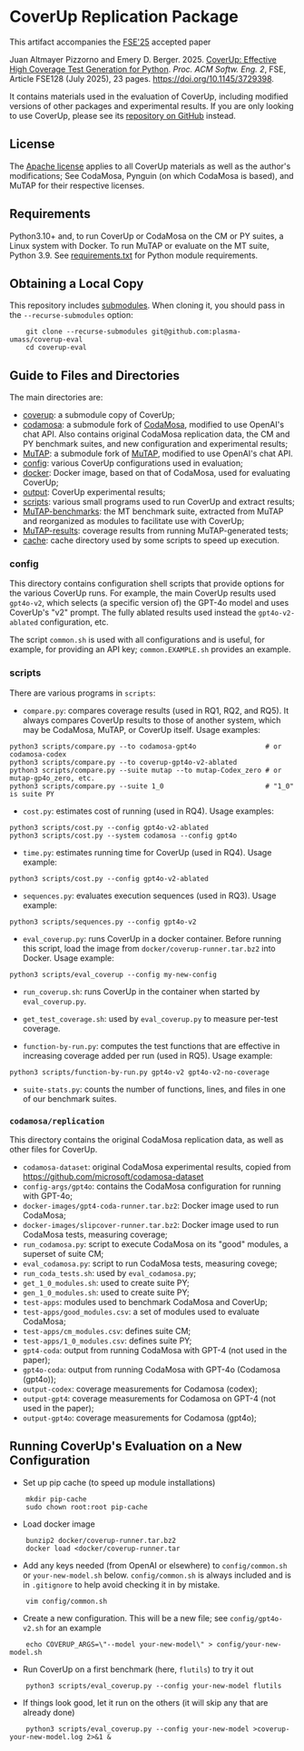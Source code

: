 # CoverUp Replication Package
This artifact accompanies the [FSE'25](https://conf.researchr.org/home/fse-2025) accepted paper

Juan Altmayer Pizzorno and Emery D. Berger. 2025. [CoverUp: Effective High Coverage Test Generation for Python](CoverUp.pdf). <em>Proc. ACM Softw. Eng. 2</em>, FSE, Article FSE128 (July 2025), 23 pages. https://doi.org/10.1145/3729398.

It contains materials used in the evaluation of CoverUp, including modified versions of other packages and experimental results.
If you are only looking to use CoverUp, please see its [repository on GitHub](https://github.com/plasma-umass/coverup) instead.

## License
The [Apache license](LICENSE) applies to all CoverUp materials as well as the author's modifications;
See CodaMosa, Pynguin (on which CodaMosa is based), and MuTAP for their respective licenses.

## Requirements
Python3.10+ and, to run CoverUp or CodaMosa on the CM or PY suites, a Linux system with Docker.
To run MuTAP or evaluate on the MT suite, Python 3.9.
See [requirements.txt](requirements.txt) for Python module requirements.

## Obtaining a Local Copy
This repository includes [submodules](https://git-scm.com/book/en/v2/Git-Tools-Submodules).
When cloning it, you should pass in the `--recurse-submodules` option:
```
    git clone --recurse-submodules git@github.com:plasma-umass/coverup-eval
    cd coverup-eval
```

## Guide to Files and Directories
The main directories are:
- [coverup](coverup): a submodule copy of CoverUp;
- [codamosa](codamosa):
a submodule fork of [CodaMosa](https://github.com/microsoft/codamosa), modified to use OpenAI's chat API.
Also contains original CodaMosa replication data, the CM and PY benchmark suites, and new configuration and experimental results;
- [MuTAP](MuTAP):
a submodule fork of [MuTAP](https://github.com/ExpertiseModel/MuTAP), modified to use OpenAI's chat API.
- [config](config): various CoverUp configurations used in evaluation;
- [docker](docker): Docker image, based on that of CodaMosa, used for evaluating CoverUp;
- [output](output): CoverUp experimental results;
- [scripts](scripts): various small programs used to run CoverUp and extract results;
- [MuTAP-benchmarks](MuTAP-benchmarks):
the MT benchmark suite, extracted from MuTAP and reorganized as modules to facilitate use with CoverUp;
- [MuTAP-results](MuTAP-results):
coverage results from running MuTAP-generated tests;
- [cache](cache): cache directory used by some scripts to speed up execution.

### config
This directory contains configuration shell scripts that provide options for the various CoverUp runs.
For example, the main CoverUp results used `gpt4o-v2`, which selects (a specific version of) the GPT-4o model and uses CoverUp's "v2" prompt.
The fully ablated results used instead the `gpt4o-v2-ablated` configuration, etc.

The script `common.sh` is used with all configurations and is useful, for example, for providing an API key;
`common.EXAMPLE.sh` provides an example.

### scripts
There are various programs in `scripts`:
- `compare.py`: compares coverage results (used in RQ1, RQ2, and RQ5).
It always compares CoverUp results to those of another system, which may be CodaMosa, MuTAP, or CoverUp itself.
Usage examples:
```
python3 scripts/compare.py --to codamosa-gpt4o                 # or codamosa-codex
python3 scripts/compare.py --to coverup-gpt4o-v2-ablated
python3 scripts/compare.py --suite mutap --to mutap-Codex_zero # or mutap-gp4o_zero, etc.
python3 scripts/compare.py --suite 1_0                         # "1_0" is suite PY
```
- `cost.py`: estimates cost of running (used in RQ4).
Usage examples:
```
python3 scripts/cost.py --config gpt4o-v2-ablated
python3 scripts/cost.py --system codamosa --config gpt4o
```
- `time.py`: estimates running time for CoverUp (used in RQ4).
Usage example:
```
python3 scripts/cost.py --config gpt4o-v2-ablated
```
- `sequences.py`: evaluates execution sequences (used in RQ3).
Usage example:
```
python3 scripts/sequences.py --config gpt4o-v2
```
- `eval_coverup.py`: runs CoverUp in a docker container.
Before running this script, load the image from `docker/coverup-runner.tar.bz2` into Docker.
Usage example:
```
python3 scripts/eval_coverup --config my-new-config
```
- `run_coverup.sh`: runs CoverUp in the container when started by `eval_coverup.py`.
- `get_test_coverage.sh`: used by `eval_coverup.py` to measure per-test coverage.

- `function-by-run.py`: computes the test functions that are effective in increasing coverage added per run (used in RQ5).
Usage example:
```
python3 scripts/function-by-run.py gpt4o-v2 gpt4o-v2-no-coverage
```
- `suite-stats.py`: counts the number of functions, lines, and files in one of our benchmark suites.

### `codamosa/replication`
This directory contains the original CodaMosa replication data, as well as other files for CoverUp.

- `codamosa-dataset`: original CodaMosa experimental results, copied from https://github.com/microsoft/codamosa-dataset
- `config-args/gpt4o`: contains the CodaMosa configuration for running with GPT-4o;
- `docker-images/gpt4-coda-runner.tar.bz2`: Docker image used to run CodaMosa;
- `docker-images/slipcover-runner.tar.bz2`: Docker image used to run CodaMosa tests, measuring coverage;
- `run_codamosa.py`: script to execute CodaMosa on its "good" modules, a superset of suite CM;
- `eval_codamosa.py`: script to run CodaMosa tests, measuring covege;
- `run_coda_tests.sh`: used by `eval_codamosa.py`;
- `get_1_0_modules.sh`: used to create suite PY;
- `gen_1_0_modules.sh`: used to create suite PY;
- `test-apps`: modules used to benchmark CodaMosa and CoverUp;
- `test-apps/good_modules.csv`: a set of modules used to evaluate CodaMosa;
- `test-apps/cm_modules.csv`: defines suite CM;
- `test-apps/1_0_modules.csv`: defines suite PY;
- `gpt4-coda`: output from running CodaMosa with GPT-4 (not used in the paper);
- `gpt4o-coda`: output from running CodaMosa with GPT-4o (Codamosa (gpt4o));
- `output-codex`: coverage measurements for Codamosa (codex);
- `output-gpt4`: coverage measurements for Codamosa on GPT-4 (not used in the paper);
- `output-gpt4o`: coverage measurements for Codamosa (gpt4o);

## Running CoverUp's Evaluation on a New Configuration
- Set up pip cache (to speed up module installations)
```
    mkdir pip-cache
    sudo chown root:root pip-cache
```

- Load docker image
```
    bunzip2 docker/coverup-runner.tar.bz2
    docker load <docker/coverup-runner.tar
```

- Add any keys needed (from OpenAI or elsewhere) to `config/common.sh` or `your-new-model.sh` below.
`config/common.sh` is always included and is in `.gitignore` to help avoid checking it in by mistake.
```
    vim config/common.sh
```

- Create a new configuration. This will be a new file; see `config/gpt4o-v2.sh` for an example
```
    echo COVERUP_ARGS=\"--model your-new-model\" > config/your-new-model.sh
```

- Run CoverUp on a first benchmark (here, `flutils`) to try it out
```
    python3 scripts/eval_coverup.py --config your-new-model flutils
```

- If things look good, let it run on the others (it will skip any that are already done)
```
    python3 scripts/eval_coverup.py --config your-new-model >coverup-your-new-model.log 2>&1 &
```
